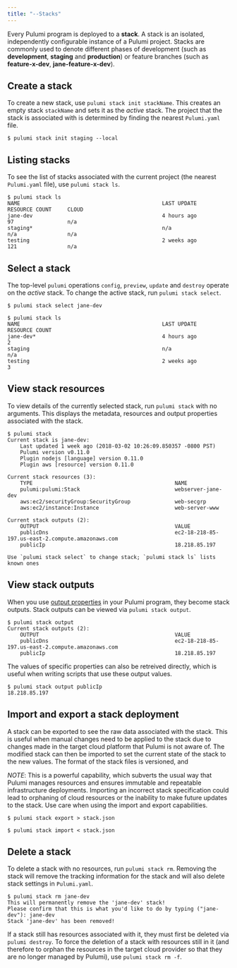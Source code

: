 ```yaml
---
title: "--Stacks"
---
```


Every Pulumi program is deployed to a **stack**.  A stack is an isolated, independently configurable
instance of a Pulumi project. Stacks are commonly used to denote different phases of development (such as **development**, **staging** and **production**) or feature branches (such as **feature-x-dev**, **jane-feature-x-dev**).

## Create a stack

To create a new stack, use `pulumi stack init stackName`. This creates an empty stack `stackName` and sets it as the *active* stack.  The project that the stack is associated with is determined by finding the nearest `Pulumi.yaml` file.  

```
$ pulumi stack init staging --local
```

## Listing stacks

To see the list of stacks associated with the current project (the nearest `Pulumi.yaml` file), use `pulumi stack ls`.

```
$ pulumi stack ls
NAME                                             LAST UPDATE              RESOURCE COUNT     CLOUD
jane-dev                                         4 hours ago              97                 n/a
staging*                                         n/a                      n/a                n/a
testing                                          2 weeks ago              121                n/a
```

## Select a stack

The top-level `pulumi` operations `config`, `preview`, `update` and `destroy` operate on the *active* stack. To change the active stack, run `pulumi stack select`.

```
$ pulumi stack select jane-dev

$ pulumi stack ls
NAME                                             LAST UPDATE              RESOURCE COUNT
jane-dev*                                        4 hours ago              2             
staging                                          n/a                      n/a           
testing                                          2 weeks ago              3             
```

## View stack resources

To view details of the currently selected stack, run `pulumi stack` with no arguments.  This displays the metadata, resources and output properties associated with the stack.

```
$ pulumi stack
Current stack is jane-dev:
    Last updated 1 week ago (2018-03-02 10:26:09.850357 -0800 PST)
    Pulumi version v0.11.0
    Plugin nodejs [language] version 0.11.0
    Plugin aws [resource] version 0.11.0

Current stack resources (3):
    TYPE                                             NAME
    pulumi:pulumi:Stack                              webserver-jane-dev
    aws:ec2/securityGroup:SecurityGroup              web-secgrp
    aws:ec2/instance:Instance                        web-server-www

Current stack outputs (2):
    OUTPUT                                           VALUE
    publicDns                                        ec2-18-218-85-197.us-east-2.compute.amazonaws.com
    publicIp                                         18.218.85.197

Use `pulumi stack select` to change stack; `pulumi stack ls` lists known ones
```

## View stack outputs

When you use [output properties](./programming-model.html#output-properties) in your Pulumi program, they become stack outputs. Stack outputs can be viewed via `pulumi stack output`.

```
$ pulumi stack output
Current stack outputs (2):
    OUTPUT                                           VALUE
    publicDns                                        ec2-18-218-85-197.us-east-2.compute.amazonaws.com
    publicIp                                         18.218.85.197
```

The values of specific properties can also be retreived directly, which is useful when writing scripts that use these output values.

```
$ pulumi stack output publicIp
18.218.85.197
```

## Import and export a stack deployment

A stack can be exported to see the raw data associated with the stack.  This is useful when manual changes need to be applied to the stack due to changes made in the target cloud platform that Pulumi is not aware of.  The modified stack can then be imported to set the current state of the stack to the new values.  The format of the stack files is versioned, and 

*NOTE*: This is a powerful capability, which subverts the usual way that Pulumi manages resources and ensures immutable and repeatable infrastructure deployments.  Importing an incorrect stack specification could lead to orphaning of cloud resources or the inability to make future updates to the stack.  Use care when using the import and export capabilities.

```
$ pulumi stack export > stack.json

$ pulumi stack import < stack.json
```

## Delete a stack

To delete a stack with no resources, run `pulumi stack rm`. Removing the stack will remove the tracking information for the stack and will also delete stack settings in `Pulumi.yaml`.  

```
$ pulumi stack rm jane-dev
This will permanently remove the 'jane-dev' stack!
Please confirm that this is what you'd like to do by typing ("jane-dev"): jane-dev
Stack 'jane-dev' has been removed!
```

If a stack still has resources associated with it, they must first be deleted via `pulumi destroy`.  To force the deletion of a stack with resources still in it (and therefore to orphan the resources in the target cloud provider so that they are no longer managed by Pulumi), use `pulumi stack rm -f`.
